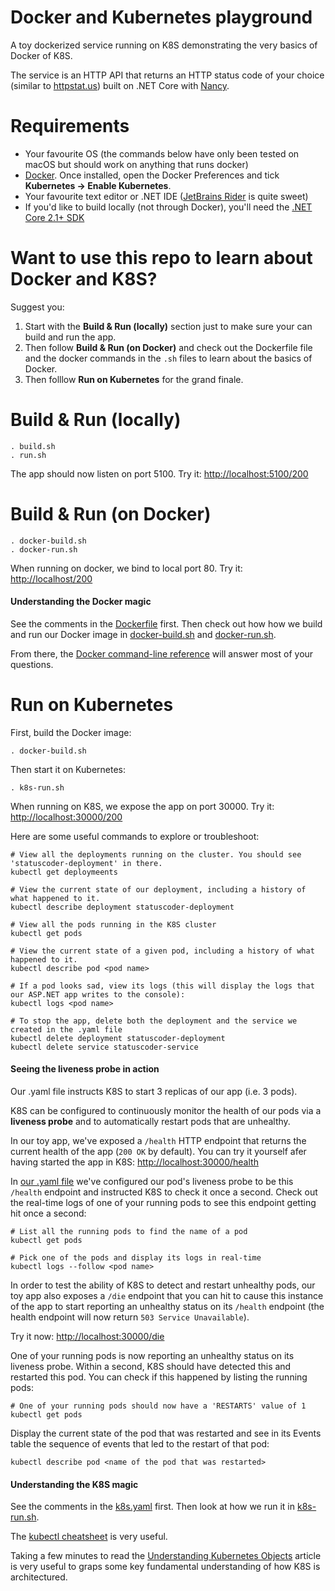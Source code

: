 # Docker and Kubernetes playground

A toy dockerized service running on K8S demonstrating the very basics of Docker of K8S. 

The service is an HTTP API that returns an HTTP status code of your choice (similar to [httpstat.us](https://httpstat.us)) built on .NET Core with [Nancy](http://nancyfx.org).

# Requirements

* Your favourite OS (the commands below have only been tested on macOS but should work on anything that runs docker)
* [Docker](https://www.docker.com). Once installed, open the Docker Preferences and tick **Kubernetes -> Enable Kubernetes**.
* Your favourite text editor or .NET IDE ([JetBrains Rider](https://www.jetbrains.com/rider/) is quite sweet)
* If you'd like to build locally (not through Docker), you'll need the [.NET Core 2.1+ SDK](https://dotnet.microsoft.com/download)

# Want to use this repo to learn about Docker and K8S?

Suggest you:
1. Start with the **Build & Run (locally)** section just to make sure your can build and run the app.
2. Then follow **Build & Run (on Docker)** and check out the Dockerfile file and the docker commands in the `.sh` files to learn about the basics of Docker.
3. Then folllow **Run on Kubernetes** for the grand finale.

# Build & Run (locally)

```
. build.sh
. run.sh
```

The app should now listen on port 5100. Try it: [http://localhost:5100/200](http://localhost:5100/200)

# Build & Run (on Docker)

```
. docker-build.sh
. docker-run.sh
```

When running on docker, we bind to local port 80. Try it: [http://localhost/200](http://localhost/200)

#### Understanding the Docker magic
See the comments in the [Dockerfile](src/StatusCoder/Dockerfile) first. Then check out how how we build and run our Docker image in [docker-build.sh](docker-build.sh) and [docker-run.sh](docker-run.sh).

From there, the [Docker command-line reference](https://docs.docker.com/engine/reference/commandline/cli/) will answer most of your questions.

# Run on Kubernetes

First, build the Docker image:

```
. docker-build.sh
```

Then start it on Kubernetes:

```
. k8s-run.sh 
```

When running on K8S, we expose the app on port 30000. Try it: [http://localhost:30000/200](http://localhost:30000/200)

Here are some useful commands to explore or troubleshoot:

```
# View all the deployments running on the cluster. You should see 'statuscoder-deployment' in there.
kubectl get deploymeents

# View the current state of our deployment, including a history of what happened to it.
kubectl describe deployment statuscoder-deployment

# View all the pods running in the K8S cluster
kubectl get pods

# View the current state of a given pod, including a history of what happened to it.
kubectl describe pod <pod name>

# If a pod looks sad, view its logs (this will display the logs that our ASP.NET app writes to the console):
kubectl logs <pod name>

# To stop the app, delete both the deployment and the service we created in the .yaml file
kubectl delete deployment statuscoder-deployment
kubectl delete service statuscoder-service
``` 

#### Seeing the liveness probe in action
Our .yaml file instructs K8S to start 3 replicas of our app (i.e. 3 pods). 

K8S can be configured to continuously monitor the health of our pods via a **liveness probe** and to automatically restart pods that are unhealthy. 

In our toy app, we've exposed a `/health` HTTP endpoint that returns the current health of the app (`200 OK` by default). You can try it yourself afer having started the app in K8S: [http://localhost:30000/health](http://localhost:30000/health)

In [our .yaml file](src/StatusCoder/k8s.yaml) we've configured our pod's liveness probe to be this `/health` endpoint and instructed K8S to check it once a second. Check out the real-time logs of one of your running pods to see this endpoint getting hit once a second:

```
# List all the running pods to find the name of a pod
kubectl get pods

# Pick one of the pods and display its logs in real-time
kubectl logs --follow <pod name>
```

In order to test the ability of K8S to detect and restart unhealthy pods, our toy app also exposes a `/die` endpoint that you can hit to cause this instance of the app to start reporting an unhealthy status on its `/health` endpoint (the health endpoint will now return `503 Service Unavailable`).

Try it now: [http://localhost:30000/die](http://localhost:30000/die)

One of your running pods is now reporting an unhealthy status on its liveness probe. Within a second, K8S should have detected this and restarted this pod. You can check if this happened by listing the running pods:

```
# One of your running pods should now have a 'RESTARTS' value of 1
kubectl get pods
```

Display the current state of the pod that was restarted and see in its Events table the sequence of events that led to the restart of that pod:

```
kubectl describe pod <name of the pod that was restarted>
``` 

#### Understanding the K8S magic
See the comments in the [k8s.yaml](src/StatusCoder/k8s.yaml) first. Then look at how we run it in [k8s-run.sh](k8s-run.sh).

The [kubectl cheatsheet](https://kubernetes.io/docs/reference/kubectl/cheatsheet/) is very useful.

Taking a few minutes to read the [Understanding Kubernetes Objects](https://kubernetes.io/docs/concepts/overview/working-with-objects/kubernetes-objects/) article is very useful to graps some key fundamental understanding of how K8S is architectured.  
